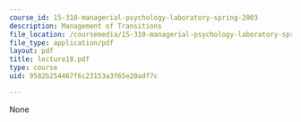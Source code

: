 ```yaml
---
course_id: 15-310-managerial-psychology-laboratory-spring-2003
description: Management of Transitions
file_location: /coursemedia/15-310-managerial-psychology-laboratory-spring-2003/9582b254467f6c23153a3f65e20adf7c_lecture18.pdf
file_type: application/pdf
layout: pdf
title: lecture18.pdf
type: course
uid: 9582b254467f6c23153a3f65e20adf7c

---
```

None